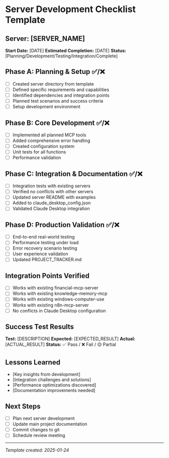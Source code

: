 # Server Development Checklist Template

## Server: [SERVER_NAME]
**Start Date:** [DATE]
**Estimated Completion:** [DATE]
**Status:** [Planning/Development/Testing/Integration/Complete]

## Phase A: Planning & Setup ✅/❌
- [ ] Created server directory from template
- [ ] Defined specific requirements and capabilities
- [ ] Identified dependencies and integration points
- [ ] Planned test scenarios and success criteria
- [ ] Setup development environment

## Phase B: Core Development ✅/❌
- [ ] Implemented all planned MCP tools
- [ ] Added comprehensive error handling
- [ ] Created configuration system
- [ ] Unit tests for all functions
- [ ] Performance validation

## Phase C: Integration & Documentation ✅/❌
- [ ] Integration tests with existing servers
- [ ] Verified no conflicts with other servers
- [ ] Updated server README with examples
- [ ] Added to claude_desktop_config.json
- [ ] Validated Claude Desktop integration

## Phase D: Production Validation ✅/❌
- [ ] End-to-end real-world testing
- [ ] Performance testing under load
- [ ] Error recovery scenario testing
- [ ] User experience validation
- [ ] Updated PROJECT_TRACKER.md

## Integration Points Verified
- [ ] Works with existing financial-mcp-server
- [ ] Works with existing knowledge-memory-mcp
- [ ] Works with existing windows-computer-use
- [ ] Works with existing n8n-mcp-server
- [ ] No conflicts in Claude Desktop configuration

## Success Test Results
**Test:** [DESCRIPTION]
**Expected:** [EXPECTED_RESULT]
**Actual:** [ACTUAL_RESULT]
**Status:** ✅ Pass / ❌ Fail / 🟡 Partial

## Lessons Learned
- [Key insights from development]
- [Integration challenges and solutions]
- [Performance optimizations discovered]
- [Documentation improvements needed]

## Next Steps
- [ ] Plan next server development
- [ ] Update main project documentation
- [ ] Commit changes to git
- [ ] Schedule review meeting

---
*Template created: 2025-01-24*
